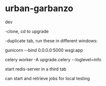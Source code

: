 # urban-garbanzo

dev

-clone, cd to upgrade

-duplicate tab, run these in different windows:

gunicorn --bind 0.0.0.0:5000 wsgi:app

celery worker -A upgrade.celery --loglevel=info



start redis-server in a third tab

can start and retrieve jobs for local testing

